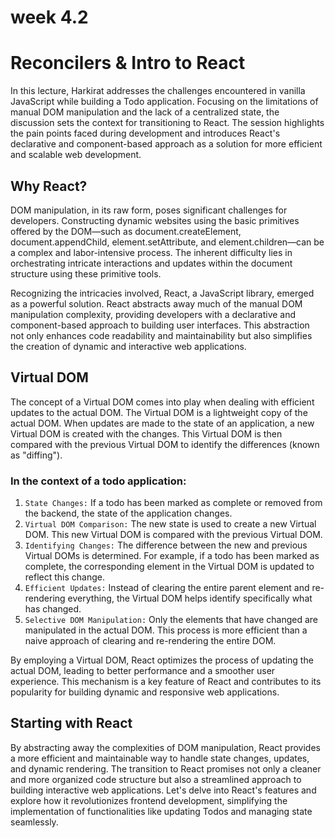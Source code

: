 # week 4.2

# Reconcilers & Intro to React
In this lecture, Harkirat addresses the challenges encountered in vanilla JavaScript while building a Todo application. Focusing on the limitations of manual DOM manipulation and the lack of a centralized state, the discussion sets the context for transitioning to React. The session highlights the pain points faced during development and introduces React's declarative and component-based approach as a solution for more efficient and scalable web development.

## Why React?
DOM manipulation, in its raw form, poses significant challenges for developers. Constructing dynamic websites using the basic primitives offered by the DOM—such as document.createElement, document.appendChild, element.setAttribute, and element.children—can be a complex and labor-intensive process. The inherent difficulty lies in orchestrating intricate interactions and updates within the document structure using these primitive tools. 
 
Recognizing the intricacies involved, React, a JavaScript library, emerged as a powerful solution. React abstracts away much of the manual DOM manipulation complexity, providing developers with a declarative and component-based approach to building user interfaces. This abstraction not only enhances code readability and maintainability but also simplifies the creation of dynamic and interactive web applications.

## Virtual DOM
The concept of a Virtual DOM comes into play when dealing with efficient updates to the actual DOM. 
The Virtual DOM is a lightweight copy of the actual DOM. When updates are made to the state of an application, a new Virtual DOM is created with the changes. This Virtual DOM is then compared with the previous Virtual DOM to identify the differences (known as "diffing").

### In the context of a todo application:
1. `State Changes:` If a todo has been marked as complete or removed from the backend, the state of the application changes.
2. `Virtual DOM Comparison:` The new state is used to create a new Virtual DOM. This new Virtual DOM is compared with the previous Virtual DOM.
3. `Identifying Changes:` The difference between the new and previous Virtual DOMs is determined. For example, if a todo has been marked as complete, the corresponding element in the Virtual DOM is updated to reflect this change.
4. `Efficient Updates:` Instead of clearing the entire parent element and re-rendering everything, the Virtual DOM helps identify specifically what has changed.
5. `Selective DOM Manipulation:`
Only the elements that have changed are manipulated in the actual DOM. This process is more efficient than a naive approach of clearing and re-rendering the entire DOM.

By employing a Virtual DOM, React optimizes the process of updating the actual DOM, leading to better performance and a smoother user experience. This mechanism is a key feature of React and contributes to its popularity for building dynamic and responsive web applications.

## Starting with React
By abstracting away the complexities of DOM manipulation, React provides a more efficient and maintainable way to handle state changes, updates, and dynamic rendering. The transition to React promises not only a cleaner and more organized code structure but also a streamlined approach to building interactive web applications. Let's delve into React's features and explore how it revolutionizes frontend development, simplifying the implementation of functionalities like updating Todos and managing state seamlessly.